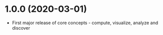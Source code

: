 # 1.0.0 (2020-03-01)
- First major release of core concepts - compute, visualize, analyze and discover
